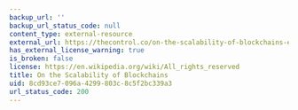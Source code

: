 ```yaml
---
backup_url: ''
backup_url_status_code: null
content_type: external-resource
external_url: https://thecontrol.co/on-the-scalability-of-blockchains-ec76ed769405
has_external_license_warning: true
is_broken: false
license: https://en.wikipedia.org/wiki/All_rights_reserved
title: On the Scalability of Blockchains
uid: 8cd93ce7-096a-4299-803c-8c5f2bc339a3
url_status_code: 200
---
```

